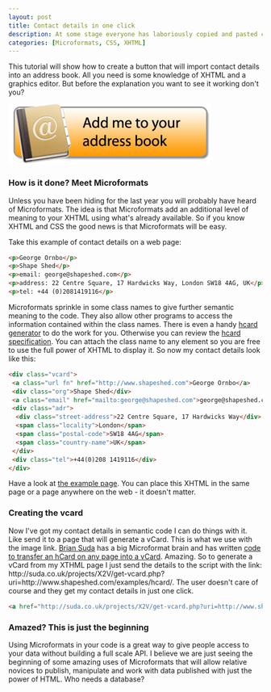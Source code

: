 ```yaml
--- 
layout: post
title: Contact details in one click
description: At some stage everyone has laboriously copied and pasted contact details from a website into their address book. Wouldn't it be nice if you could just click a graphic and see the details turn up in your address book?
categories: [Microformats, CSS, XHTML]
---
```

<p>This tutorial will show how to create a button that will import contact details into an address book. All you need is some knowledge of XHTML and a graphics editor. But before the explanation you want to see it working don't you?</p>

<a class="image" href="http://suda.co.uk/projects/X2V/get-vcard.php?uri=http://www.shapeshed.com/examples/hcard/"><img src="/images/articles/hcard_example.jpg" alt="Add me to your address book" title="Add me to your address book" width="400" height="121" /></a>


<h3>How is it done? Meet Microformats</h3>
<p>Unless you have been hiding for the last year you will probably have heard of Microformats. The idea is that Microformats add an additional level of meaning to your XHTML using what's already available. So if you know XHTML and CSS the good news is that Microformats will be easy.</p>

<p>Take this example of contact details on a web page:</p>

``` html 
<p>George Ornbo</p>
<p>Shape Shed</p>
<p>email: george@shapeshed.com</p>
<p>address: 22 Centre Square, 17 Hardwicks Way, London SW18 4AG, UK</p>
<p>tel: +44 (0)2081419116</p>
```

<p>Microformats sprinkle in some class names to give further semantic meaning to the code. They also allow other programs to access the information contained within the class names.  There is even a handy <a href="http://microformats.org/code/hcard/creator">hcard generator</a> to do the work for you. Otherwise you can review the <a href="http://microformats.org/wiki/hcard">hcard specification</a>. You can attach the class name to any element so you are free to use the full power of XHTML to display it. So now my contact details look like this:</p>

``` html 
<div class="vcard">
 <a class="url fn" href="http://www.shapeshed.com">George Ornbo</a>
 <div class="org">Shape Shed</div>
 <a class="email" href="mailto:george@shapeshed.com">george@shapeshed.com</a>
 <div class="adr">
  <div class="street-address">22 Centre Square, 17 Hardwicks Way</div>
  <span class="locality">London</span>
  <span class="postal-code">SW18 4AG</span>
  <span class="country-name">UK</span>
 </div>
 <div class="tel">+44(0)208 1419116</div>
</div>
```

<p class="highlight">Have a look at <a href="http://www.shapeshed.com/examples/hcard/">the example page</a>. You can place this XHTML in the same page or a page anywhere on the web - it doesn't matter.</p>


<h3>Creating the vcard</h3>

<p>Now I've got my contact details in semantic code I can do things with it. Like send it to a page that will generate a vCard. This is what we use with the image link. <a href="http://suda.co.uk">Brian Suda</a> has a big Microformat brain and has written <a href="http://suda.co.uk/projects/X2V/">code to transfer an hCard on any page into a vCard</a>. Amazing. So to generate a vCard from my XTHML page I just send the details to the script with the link: http://suda.co.uk/projects/X2V/get-vcard.php?uri=http://www.shapeshed.com/examples/hcard/. The user doesn't care of course and they get my contact details in just one click.</p>

``` html 
<a href="http://suda.co.uk/projects/X2V/get-vcard.php?uri=http://www.shapeshed.com/examples/hcard/"><img src="/images/articles/hcard_example.jpg" alt="Add me to your address book" title="Add me to your address book" width="400" height="121" /></a>
```

<h3>Amazed? This is just the beginning</h3>

<p>Using Microformats in your code is a great way to give people access to your data without building a full scale API. I believe we are just seeing the beginning of some amazing uses of Microformats that will allow relative novices to publish, manipulate and work with data published with just the power of HTML. Who needs a database?</p>



